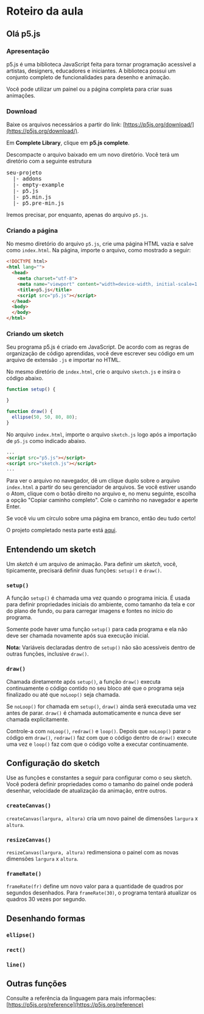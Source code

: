# Roteiro da aula

## Olá p5.js

### Apresentação

p5.js é uma biblioteca JavaScript feita para tornar programação acessível a artistas, designers, educadores e iniciantes. A biblioteca possui um conjunto completo de funcionalidades para desenho e animação.

Você pode utilizar um painel ou a página completa para criar suas animações.

### Download

Baixe os arquivos necessários a partir do link: [https://p5js.org/download/](https://p5js.org/download/).

Em **Complete Library**, clique em **p5.js complete**.

Descompacte o arquivo baixado em um novo diretório. Você terá um diretório com a seguinte estrutura

<pre>
seu-projeto
  |- addons
  |- empty-example
  |- p5.js
  |- p5.min.js
  |- p5.pre-min.js
</pre>

Iremos precisar, por enquanto, apenas do arquivo `p5.js`.

### Criando a página

No mesmo diretório do arquivo `p5.js`, crie uma página HTML vazia e salve como `index.html`. Na página, importe o arquivo, como mostrado a seguir:

```html
<!DOCTYPE html>
<html lang="">
  <head>
    <meta charset="utf-8">
    <meta name="viewport" content="width=device-width, initial-scale=1.0">
    <title>p5.js</title>
    <script src="p5.js"></script>
  </head>
  <body>
  </body>
</html>
```

### Criando um sketch

Seu programa p5.js é criado em JavaScript. De acordo com as regras de organização de código aprendidas, você deve escrever seu código em um arquivo de extensão `.js` e importar no HTML.

No mesmo diretório de `index.html`, crie o arquivo `sketch.js` e insira o código abaixo.

```javascript
function setup() {

}

function draw() {
  ellipse(50, 50, 80, 80);
}
```

No arquivo `index.html`, importe o arquivo `sketch.js` logo após a importação de `p5.js` como indicado abaixo.

```html
...
<script src="p5.js"></script>
<script src="sketch.js"></script>
...
```

Para ver o arquivo no navegador, dê um clique duplo sobre o arquivo `index.html` a partir do seu gerenciador de arquivos. Se você estiver usando o Atom, clique com o botão direito no arquivo e, no menu seguinte, escolha a opção "Copiar caminho completo". Cole o caminho no navegador e aperte Enter.

Se você viu um círculo sobre uma página em branco, então deu tudo certo!

O projeto completado nesta parte está [aqui](https://github.com/antoniojnr/ipw/tree/master/projetos/p5js-inicio).

## Entendendo um sketch

Um *sketch* é um arquivo de animação. Para definir um *sketch*, você, tipicamente, precisará definir duas funções: `setup()` e `draw()`.

### `setup()`

A função `setup()` é chamada uma vez quando o programa inicia. É usada para definir propriedades iniciais do ambiente, como tamanho da tela e cor do plano de fundo, ou para carregar imagens e fontes no início do programa.

Somente pode haver uma função `setup()` para cada programa e ela não deve ser chamada novamente após sua execução inicial.

**Nota:** Variáveis declaradas dentro de `setup()` não são acessíveis dentro de outras funções, inclusive `draw()`.

### `draw()`

Chamada diretamente após `setup()`, a função `draw()` executa continuamente o código contido no seu bloco até que o programa seja finalizado ou até que `noLoop()` seja chamada.

Se `noLoop()` for chamada em `setup()`, `draw()` ainda será executada uma vez antes de parar. `draw()` é chamada automaticamente e nunca deve ser chamada explicitamente.

Controle-a com `noLoop()`, `redraw()` e `loop()`. Depois que `noLoop()` parar o código em `draw()`, `redraw()` faz com que o código dentro de `draw()` execute uma vez e `loop()` faz com que o código volte a executar continuamente.

## Configuração do sketch

Use as funções e constantes a seguir para configurar como o seu sketch. Você poderá definir propriedades como o tamanho do painel onde poderá desenhar, velocidade de atualização da animação, entre outros.

### `createCanvas()`

`createCanvas(largura, altura)` cria um novo painel de dimensões `largura` x `altura`.

### `resizeCanvas()`

`resizeCanvas(largura, altura)` redimensiona o painel com as novas dimensões `largura` x `altura`.

### `frameRate()`

`frameRate(fr)` define um novo valor para a quantidade de quadros por segundos desenhados. Para `frameRate(30)`, o programa tentará atualizar os quadros 30 vezes por segundo.

## Desenhando formas

### `ellipse()`

### `rect()`

### `line()`

## Outras funções

Consulte a referência da linguagem para mais informações: [https://p5js.org/reference](https://p5js.org/reference)
